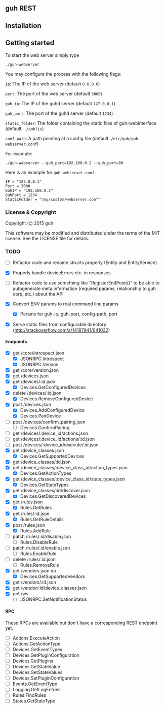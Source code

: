 ## guh REST

## Installation

## Getting started

To start the web server simply type

    ./guh-webserver

You may configure the process with the following flags:

`ip`: The IP of the web server (default `0.0.0.0`)

`port`: The port of the web server (default `3000`)

`guh_ip`: The IP of the guhd server (default `127.0.0.1`)

`guh_port`: The port of the guhd server (default `1234`)

`static_folder`: The folder containing the static files of guh-webinterface (default: `./public`)

`conf_path`: A path pointing at a config file (default: `/etc/guh/guh-webserver.conf`)

For example:

    ./guh-webserver --guh_port=192.168.0.2 --guh_port=80

Here is an example for `guh-webserver.conf`:

    IP = "127.0.0.1"
    Port = 3000
    GuhIP = "192.168.0.3"
    GuhPort = 1234
    StaticFolder = "/my/custom/webserver.conf"

### License & Copyright

Copyright (c) 2015 guh

This software may be modified and distributed under the terms of the MIT license. See the LICENSE file for details.

### TODO

 - [ ] Refactor code and rename structs properly (Entity and EntityService)
 - [x] Properly handle deviceErrors etc. in responses
 - [ ] Refactor code to use something like "RegisterEndPoint()" to be able to autogenerate meta information (required params, relationship to guh core, etc.) about the API
 - [x] Convert ENV params to real command line params
   - [x] Params for guh-ip, guh-port, config-path, port
 - [x] Serve static files from configurable directory (http://stackoverflow.com/a/14187941/641032)


#### Endpoints

 - [x] get /core/introspect.json
   - [x] JSONRPC.Introspect
   - [x] JSONRPC.Version
 - [x] get /core/version.json
 - [x] get /devices.json
 - [x] get /devices/:id.json
   - [x] Devices.GetConfiguredDevices
 - [x] delete /devices/:id.json
   - [x] Devices.RemoveConfiguredDevice
 - [x] post /devices.json
   - [x] Devices.AddConfiguredDevice
   - [x] Devices.PairDevice
 - [ ] post /devices/confirm_pairing.json
   - [ ] Devices.ConfirmPairing
 - [ ] get /devices/:device_id/actions.json
 - [ ] get /devices/:device_id/actions/:id.json
 - [ ] post /devices/:device_id/execute/:id.json
 - [x] get /device_classes.json
   - [x] Devices.GetSupportedDevices
 - [x] get /device_classes/:id.json
 - [x] get /device_classes/:device_class_id/action_types.json
   - [x] Devices.GetActionTypes
 - [x] get /device_classes/:device_class_id/state_types.json
   - [x] Devices.GetStateTypes
 - [x] get /device_classes/:id/discover.json
   - [x] Devices.GetDiscoveredDevices
 - [x] get /rules.json
   - [x] Rules.GetRules
 - [x] get /rules/:id.json
   - [x] Rules.GetRuleDetails
 - [x] post /rules.json
   - [x] Rules.AddRule
 - [ ] patch /rules/:id/disable.json
   - [ ] Rules.DisableRule
 - [ ] patch /rules/:id/enable.json
   - [ ] Rules.EnableRule
 - [ ] delete /rules/:id.json
   - [ ] Rules.RemoveRule
 - [x] get /vendors.json do
   - [x] Devices.GetSupportedVendors
 - [x] get /vendors/:id.json
 - [x] get /vendor/:id/device_classes.json
 - [x] get /ws
   - [ ] JSONRPC.SetNotificationStatus

#### RPC

These RPCs are available but don't have a corresponding REST endpoint yet.

 - [ ] Actions.ExecuteAction
 - [ ] Actions.GetActionType
 - [ ] Devices.GetEventTypes
 - [ ] Devices.GetPluginConfiguration
 - [ ] Devices.GetPlugins
 - [ ] Devices.GetStateValue
 - [ ] Devices.GetStateValues
 - [ ] Devices.SetPluginConfiguration
 - [ ] Events.GetEventType
 - [ ] Logging.GetLogEntries
 - [ ] Rules.FindRules
 - [ ] States.GetStateType
